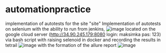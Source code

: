 # automationpractice
implementation of autotests for the site "site"
Implementation of autotests on selenium with the ability to run from jenkins,
![image](https://user-images.githubusercontent.com/22727314/155891612-1251e03d-b00b-44d8-b009-2a6d502a8e57.png)
located on the google cloud server (http://34.90.245.179:8080 login: maksimka pas: 123)
via bash script with raising selenoid in docker and recording the results in tetrail
![image](https://user-images.githubusercontent.com/22727314/155891776-a94ccf17-70be-4bf2-8256-cf3baebe1954.png)
with the formation of the allure report
![image](https://user-images.githubusercontent.com/22727314/155891795-95a27144-fa1f-4425-ad24-cfd6aa41ff37.png)
